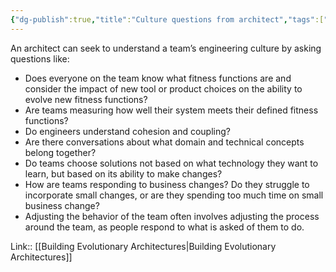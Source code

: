 ```yaml
---
{"dg-publish":true,"title":"Culture questions from architect","tags":["quotes"],"date":"2023-01-02T15:31:07+03:00","modified_at":"2023-01-03T11:49:21+04:00","permalink":"/quotes/202301021531/","dgHomeLink":false,"dgPassFrontmatter":true}
---
```



An architect can seek to understand a team’s engineering culture by asking questions like:
- Does everyone on the team know what fitness functions are and consider the impact of new tool or product choices on the ability to evolve new fitness functions?
- Are teams measuring how well their system meets their defined fitness functions?
- Do engineers understand cohesion and coupling?
- Are there conversations about what domain and technical concepts belong together?
- Do teams choose solutions not based on what technology they want to learn, but based on its ability to make changes?
- How are teams responding to business changes? Do they struggle to incorporate small changes, or are they spending too much time on small business change?
- Adjusting the behavior of the team often involves adjusting the process around the team, as people respond to what is asked of them to do.

Link:: [[Building Evolutionary Architectures|Building Evolutionary Architectures]]

